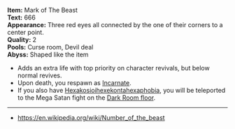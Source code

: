 **Item:** Mark of The Beast
<br>
**Text:** 666
<br>
**Appearance:** Three red eyes all connected by the one of their corners to a center point.
<br>
**Quality:** 2
<br>
**Pools:** Curse room, Devil deal
<br>
**Abyss:** Shaped like the item

- Adds an extra life with top priority on character revivals, but below normal revives.
- Upon death, you respawn as [Incarnate](/docs/characters/Incarnate/idea.md).
- If you also have [Hexakosioihexekontahexaphobia](/docs/items/passive/amazing/Hexakosioihexekontahexaphobia/idea.md), you will be teleported to the Mega Satan fight on the [Dark Room floor](https://bindingofisaacrebirth.fandom.com/wiki/Dark_Room).

---

- https://en.wikipedia.org/wiki/Number_of_the_beast
